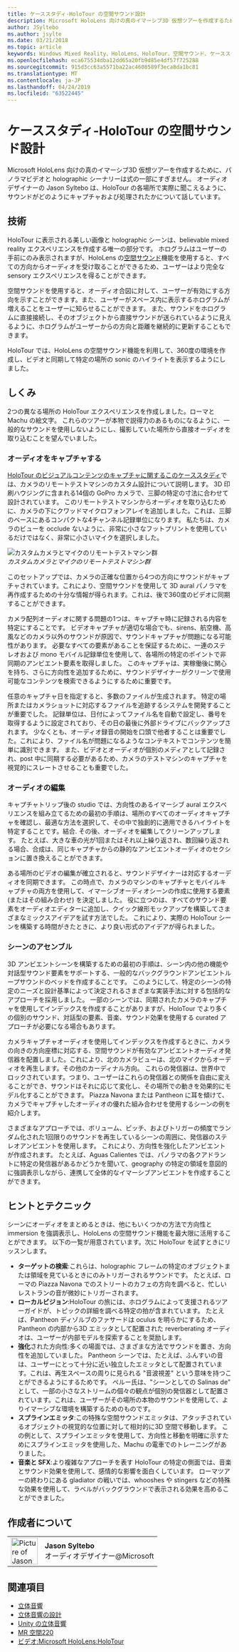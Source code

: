 ```yaml
---
title: ケーススタディ-HoloTour の空間サウンド設計
description: Microsoft HoloLens 向けの真のイマーシブ3D 仮想ツアーを作成するために、パノラマビデオと holographic シーナリーは式の一部にすぎません。
author: JSyltebo
ms.author: jsylte
ms.date: 03/21/2018
ms.topic: article
keywords: Windows Mixed Reality、HoloLens、HoloTour、空間サウンド、ケーススタディ
ms.openlocfilehash: eca675534dba12dd65a20fb9d85e4df57f725288
ms.sourcegitcommit: 915d3cc63a5571ba22ac4608589f3eca8da1bc81
ms.translationtype: MT
ms.contentlocale: ja-JP
ms.lasthandoff: 04/24/2019
ms.locfileid: "63522445"
---
```

# <a name="case-study---spatial-sound-design-for-holotour"></a>ケーススタディ-HoloTour の空間サウンド設計

Microsoft HoloLens 向けの真のイマーシブ3D 仮想ツアーを作成するために、パノラマビデオと holographic シーナリーは式の一部にすぎません。 オーディオデザイナーの Jason Syltebo は、HoloTour の各場所で実際に聞こえるように、サウンドがどのようにキャプチャおよび処理されたかについて話しています。

## <a name="the-tech"></a>技術

HoloTour に表示される美しい画像と holographic シーンは、believable mixed reality エクスペリエンスを作成する唯一の部分です。 ホログラムはユーザーの手前にのみ表示されますが、HoloLens の[空間サウンド](spatial-sound.md)機能を使用すると、すべての方向からオーディオを受け取ることができるため、ユーザーはより完全な sensory エクスペリエンスを得ることができます。

空間サウンドを使用すると、オーディオ合図に対して、ユーザーが有効にする方向を示すことができます。また、ユーザーがスペース内に表示するホログラムが増えることをユーザーに知らせることができます。 また、サウンドをホログラムに直接接続し、そのオブジェクトから直接サウンドが送られているように見えるように、ホログラムがユーザーからの方向と距離を継続的に更新することもできます。

HoloTour では、HoloLens の空間サウンド機能を利用して、360度の環境を作成し、ビデオと同期して特定の場所の sonic のハイライトを表示するようにしました。

## <a name="behind-the-scenes"></a>しくみ

2つの異なる場所の HoloTour エクスペリエンスを作成しました。ローマと Machu の絵文字。 これらのツアーが本物で説得力のあるものになるように、一般的なサウンドを使用しないようにし、撮影していた場所から直接オーディオを取り込むことを望んでいました。

### <a name="capturing-the-audio"></a>オーディオをキャプチャする

[HoloTour のビジュアルコンテンツのキャプチャに関するこのケーススタディ](case-study-capturing-and-creating-content-for-holotour.md)では、カメラのリモートテストマシンのカスタム設計について説明します。 3D 印刷ハウジングに含まれる14個の GoPro カメラで、三脚の特定の寸法に合わせて設計されています。 このリモートテストマシンからオーディオを取り込むために、カメラの下にクワッドマイクロフォンアレイを追加しました。これは、三脚のベースにあるコンパクトな4チャンネル記録単位になります。 私たちは、カメラのビューを occlude ないように、非常に小さなフットプリントを使用しているだけではなく、非常に小さいマイクを選択しました。

![カスタムカメラとマイクのリモートテストマシン群](images/camera-rig-microphones-300px.png)<br>
*カスタムカメラとマイクのリモートテストマシン群*

このセットアップでは、カメラの正確な位置から4つの方向にサウンドがキャプチャされています。これにより、空間サウンドを使用して 3D aural パノラマを再作成するための十分な情報が得られます。これは、後で360度のビデオに同期することができます。

カメラ配列オーディオに関する問題の1つは、キャプチャ時に記録される内容を特定にすることです。 ビデオキャプチャが適切な場合でも、sirens、航空機、高風などのカメラ以外のサウンドが原因で、サウンドキャプチャが問題になる可能性があります。 必要なすべての要素があることを保証するために、一連のステレオおよび mono モバイル記録単位を使用して、各場所の特定のポイントで非同期のアンビエント要素を取得しました。 このキャプチャは、実稼働後に関心を持ち、さらに方向性を追加するために、サウンドデザイナーがクリーンで使用可能なコンテンツを検索できるようにするために重要です。

任意のキャプチャ日を指定すると、多数のファイルが生成されます。 特定の場所またはカメラショットに対応するファイルを追跡するシステムを開発することが重要でした。 記録単位は、日付によってファイル名を自動で設定し、番号を取得するように設定されており、その日の最後に外部ドライブにバックアップされます。 少なくとも、オーディオ録音の開始を口頭で他者することは重要でした。これにより、ファイル名が問題になるようなコンテキストでコンテンツを簡単に識別できます。 また、ビデオとオーディオが個別のメディアとして記録され、post 中に同期する必要があるため、カメラのテストマシンのキャプチャを視覚的にスレートさせることも重要でした。

### <a name="editing-the-audio"></a>オーディオの編集

キャプチャトリップ後の studio では、方向性のあるイマーシブ aural エクスペリエンスを組み立てるための最初の手順は、場所のすべてのオーディオキャプチャを確認し、最適な方法を選択して、その中で独創的に適用できるハイライトを特定することです。結合. その後、オーディオを編集してクリーンアップします。 たとえば、大きな車の光が1回またはそれ以上繰り返され、数回繰り返される場合、合成は、同じキャプチャからの静的なアンビエントオーディオのセクションに置き換えることができます。

ある場所のビデオの編集が確立されると、サウンドデザイナーは対応するオーディオを同期できます。 この時点で、カメラのマシンのキャプチャとモバイルキャプチャの両方を使用して、イマーシブオーディオシーンの作成に使用する要素 (またはその組み合わせ) を決定しました。 役に立つのは、すべてのサウンド要素をオーディオエディターに追加し、クイック線形モックアップを構築してさまざまなミックスアイデアを試す方法でした。 これにより、実際の HoloTour シーンを構築する時間がきたときに、より良い形式のアイデアが得られました。

### <a name="assembling-the-scene"></a>シーンのアセンブル

3D アンビエントシーンを構築するための最初の手順は、シーン内の他の機能や対話型サウンド要素をサポートする、一般的なバックグラウンドアンビエントループサウンドのベッドを作成することです。 このようにして、特定のシーンの特定のニーズと設計基準によって決定されるさまざまな実装手法に対する包括的なアプローチを採用しました。 一部のシーンでは、同期されたカメラのキャプチャを使用してインデックスを作成することがありますが、HoloTour でより多くの個別のサウンド、対話型の要素、音楽、サウンド効果を使用する curated アプローチが必要になる場合もあります。

カメラキャプチャオーディオを使用してインデックスを作成するときに、カメラの向きの方向座標に対応する、空間サウンドが有効なアンビエントオーディオ発信器を配置しました。これにより、北のカメラビューは、北のマイクからオーディオを再生します。その他のカーディナル方向。 これらの発信器は、世界中でロックされています。つまり、ユーザーはこれらの発信器との関係を自由に変えることができ、サウンドはそれに応じて変化し、その場所での動きを効果的にモデル化することができます。 Piazza Navona または Pantheon に耳を傾けて、カメラでキャプチャしたオーディオの優れた組み合わせを使用するシーンの例を紹介します。

さまざまなアプローチでは、ボリューム、ピッチ、およびトリガーの頻度でランダム化された1回限りのサウンドを再生しているシーンの周囲に、発信器のステレオアンビエントを使用します。 これにより、方向性を強化したアンビエントが作成されます。 たとえば、Aguas Calientes では、パノラマの各クアドラントに特定の発信器があるかどうかを聞いて、geography の特定の領域を意図的に強調表示しながら、連携して全体的なイマーシブアンビエントを作成することができます。

## <a name="tips-and-tricks"></a>ヒントとテクニック

シーンにオーディオをまとめるときは、他にもいくつかの方法で方向性と immersion を強調表示し、HoloLens の空間サウンド機能を最大限に活用することができます。 以下の一覧が用意されています。次に HoloTour を試すときにリッスンします。
* **ターゲットの検索**:これらは、holographic フレームの特定のオブジェクトまたは領域を見ているときにのみトリガーされるサウンドです。 たとえば、ローマの Piazza Navona でのストリートのカフェの方向を調べると、忙しいレストランの音が微妙にトリガーされます。
* **ローカルビジョン**:HoloTour の旅には、ホログラムによって支援されるツアーガイドが、トピックの詳細を調べる特定の拍が含まれています。 たとえば、Pantheon ディゾルブのファサードは oculus を明らかにするため、Pantheon の内部から3D エミッタとして配置された reverberating オーディオは、ユーザーが内部モデルを探索することを奨励します。
* **強化**された方向性:多くの場面では、さまざまな方法でサウンドを置き、方向性を追加していました。 Pantheon シーンでは、たとえば、ふんすいの音は、ユーザーにとって十分に近い独立したエミッタとして配置されています。これは、再生スペースの周りに見られる "音波視差" という意味を持つことができるようにするためです。 ペルー氏は、"シーンとしての Salinas de" として、一部の小さなストリームの個々の観点が個別の発信器として配置されています。これは、ユーザーがその場所の本物のサウンドを使用して、よりイマーシブな環境を構築するためのものです。
* **スプラインエミッタ**:この特殊な空間サウンドエミッタは、アタッチされているオブジェクトの視覚的な位置に対して相対的に3D 空間で移動します。 この例として、スプラインエミッタを使用して、方向性と移動を明確に示すためにスプラインエミッタを使用した、Machu の電車でのトレーニングがありました。
* **音楽と SFX**:より複雑なアプローチを表す HoloTour の特定の側面では、音楽とサウンド効果を使用して、感情的な影響を面白くしています。 ローマツアーの終わりにある gladiator の戦いでは、whooshes や stingers などの特殊な効果を使用して、ラベルがバックグラウンドで表示される効果を高めることができました。

## <a name="about-the-author"></a>作成者について

<table style="border-collapse:collapse">
<tr>
<td style="border-style: none" width="60px"><img alt="Picture of Jason Syltebo" width="60" height="60" src="images/syltebo.png"></td>
<td style="border-style: none"><b>Jason Syltebo</b><br>オーディオデザイナー@Microsoft</td>
</tr>
</table>

## <a name="see-also"></a>関連項目
* [立体音響](spatial-sound.md)
* [立体音響の設計](spatial-sound-design.md)
* [Unity の立体音響](spatial-sound-in-unity.md)
* [MR 空間220](holograms-220.md)
* [ビデオ:Microsoft HoloLens:HoloTour](https://www.youtube.com/watch?v=pLd9WPlaMpY)

 

